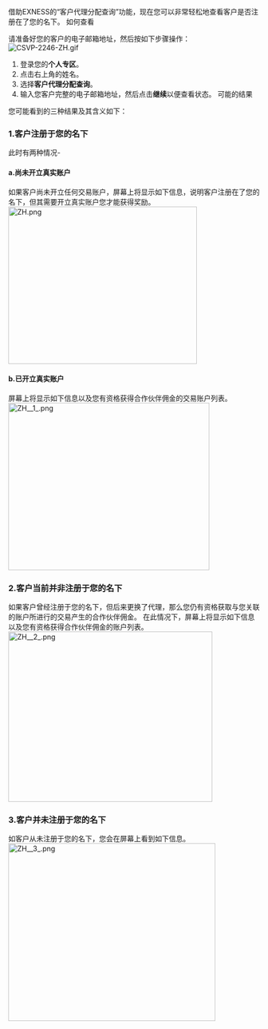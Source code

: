
借助EXNESS的“客户代理分配查询”功能，现在您可以非常轻松地查看客户是否注册在了您的名下。
如何查看
 
请准备好您的客户的电子邮箱地址，然后按如下步骤操作：
![CSVP-2246-ZH.gif](https://get.exnessaffiliates.help/hc/article_attachments/4406083559058/CSVP-2246-ZH.gif)
1. 登录您的**个人专区**。
2. 点击右上角的姓名。
3. 选择**客户代理分配查询**。
4. 输入您客户完整的电子邮箱地址，然后点击**继续**以便查看状态。
可能的结果
 
您可能看到的三种结果及其含义如下：
### 1.客户注册于您的名下 ###
此时有两种情况-
#### a.尚未开立真实账户 ####
如果客户尚未开立任何交易账户，屏幕上将显示如下信息，说明客户注册在了您的名下，但其需要开立真实账户您才能获得奖励。
<img alt="ZH.png" src="https://get.exnessaffiliates.help/hc/article_attachments/4406077818770/ZH.png" height="315" width="378" />
#### b.已开立真实账户 ####
屏幕上将显示如下信息以及您有资格获得合作伙伴佣金的交易账户列表。
<img alt="ZH__1_.png" src="https://get.exnessaffiliates.help/hc/article_attachments/4406077821714/ZH__1_.png" height="335" width="403" />
### 2.客户当前并非注册于您的名下 ###
如果客户曾经注册于您的名下，但后来更换了代理，那么您仍有资格获取与您关联的账户所进行的交易产生的合作伙伴佣金。 在此情况下，屏幕上将显示如下信息以及您有资格获得合作伙伴佣金的账户列表。
<img alt="ZH__2_.png" src="https://get.exnessaffiliates.help/hc/article_attachments/4406077823762/ZH__2_.png" height="341" width="409" />
### 3.客户并未注册于您的名下 ###
如客户从未注册于您的名下，您会在屏幕上看到如下信息。
<img alt="ZH__3_.png" src="https://get.exnessaffiliates.help/hc/article_attachments/4406077825042/ZH__3_.png" height="356" width="415" />